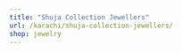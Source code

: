 ```yaml
---
title: "Shuja Collection Jewellers"
url: /karachi/shuja-collection-jewellers/
shop: jewelry
---
```

